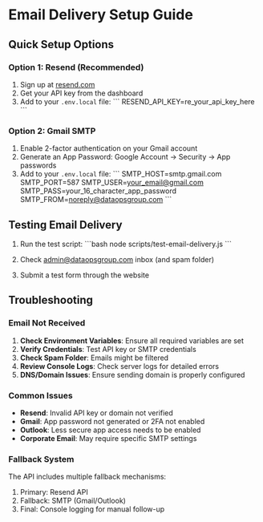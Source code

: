 # Email Delivery Setup Guide

## Quick Setup Options

### Option 1: Resend (Recommended)
1. Sign up at [resend.com](https://resend.com)
2. Get your API key from the dashboard
3. Add to your `.env.local` file:
   \`\`\`
   RESEND_API_KEY=re_your_api_key_here
   \`\`\`

### Option 2: Gmail SMTP
1. Enable 2-factor authentication on your Gmail account
2. Generate an App Password: Google Account → Security → App passwords
3. Add to your `.env.local` file:
   \`\`\`
   SMTP_HOST=smtp.gmail.com
   SMTP_PORT=587
   SMTP_USER=your_email@gmail.com
   SMTP_PASS=your_16_character_app_password
   SMTP_FROM=noreply@dataopsgroup.com
   \`\`\`

## Testing Email Delivery

1. Run the test script:
   \`\`\`bash
   node scripts/test-email-delivery.js
   \`\`\`

2. Check admin@dataopsgroup.com inbox (and spam folder)

3. Submit a test form through the website

## Troubleshooting

### Email Not Received
1. **Check Environment Variables**: Ensure all required variables are set
2. **Verify Credentials**: Test API key or SMTP credentials
3. **Check Spam Folder**: Emails might be filtered
4. **Review Console Logs**: Check server logs for detailed errors
5. **DNS/Domain Issues**: Ensure sending domain is properly configured

### Common Issues
- **Resend**: Invalid API key or domain not verified
- **Gmail**: App password not generated or 2FA not enabled
- **Outlook**: Less secure app access needs to be enabled
- **Corporate Email**: May require specific SMTP settings

### Fallback System
The API includes multiple fallback mechanisms:
1. Primary: Resend API
2. Fallback: SMTP (Gmail/Outlook)
3. Final: Console logging for manual follow-up
